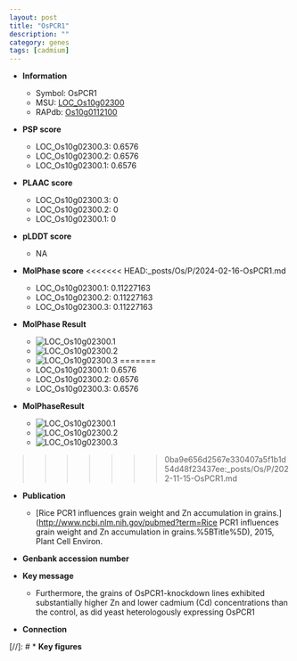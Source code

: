 ```yaml
---
layout: post
title: "OsPCR1"
description: ""
category: genes
tags: [cadmium]
---
```


* **Information**  
    + Symbol: OsPCR1  
    + MSU: [LOC_Os10g02300](http://rice.plantbiology.msu.edu/cgi-bin/ORF_infopage.cgi?orf=LOC_Os10g02300)  
    + RAPdb: [Os10g0112100](http://rapdb.dna.affrc.go.jp/viewer/gbrowse_details/irgsp1?name=Os10g0112100)  

* **PSP score**  
    + LOC_Os10g02300.3: 0.6576 
    + LOC_Os10g02300.2: 0.6576 
    + LOC_Os10g02300.1: 0.6576 

* **PLAAC score**  
    + LOC_Os10g02300.3: 0 
    + LOC_Os10g02300.2: 0 
    + LOC_Os10g02300.1: 0 

* **pLDDT score**
    + NA


* **MolPhase score**
<<<<<<< HEAD:_posts/Os/P/2024-02-16-OsPCR1.md
    + LOC_Os10g02300.1: 0.11227163
    + LOC_Os10g02300.2: 0.11227163
    + LOC_Os10g02300.3: 0.11227163

* **MolPhase Result**
    + ![LOC_Os10g02300.1](https://304243504.github.io/Pictures/LOC_Os10g/LOC_Os10g02300.1.png)
    + ![LOC_Os10g02300.2](https://304243504.github.io/Pictures/LOC_Os10g/LOC_Os10g02300.2.png)
    + ![LOC_Os10g02300.3](https://304243504.github.io/Pictures/LOC_Os10g/LOC_Os10g02300.3.png)
=======
    + LOC_Os10g02300.1: 0.6576
    + LOC_Os10g02300.2: 0.6576
    + LOC_Os10g02300.3: 0.6576

* **MolPhaseResult**
    + ![LOC_Os10g02300.1](https://ricepsp.github.io/pictures/LOC_Os10g/LOC_Os10g02300.1.png)
    + ![LOC_Os10g02300.2](https://ricepsp.github.io/pictures/LOC_Os10g/LOC_Os10g02300.2.png)
    + ![LOC_Os10g02300.3](https://ricepsp.github.io/pictures/LOC_Os10g/LOC_Os10g02300.3.png)
>>>>>>> 0ba9e656d2567e330407a5f1b1d54d48f23437ee:_posts/Os/P/2022-11-15-OsPCR1.md

* **Publication**  
    + [Rice PCR1 influences grain weight and Zn accumulation in grains.](http://www.ncbi.nlm.nih.gov/pubmed?term=Rice PCR1 influences grain weight and Zn accumulation in grains.%5BTitle%5D), 2015, Plant Cell Environ.

* **Genbank accession number**  

* **Key message**  
    + Furthermore, the grains of OsPCR1-knockdown lines exhibited substantially higher Zn and lower cadmium (Cd) concentrations than the control, as did yeast heterologously expressing OsPCR1

* **Connection**  

[//]: # * **Key figures**  



